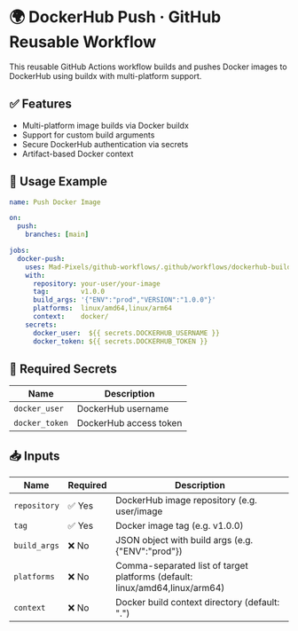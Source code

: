 # 🌍 DockerHub Push · GitHub Reusable Workflow

This reusable GitHub Actions workflow builds and pushes Docker images to DockerHub using buildx with multi-platform support.

## ✅ Features
- Multi-platform image builds via Docker buildx
- Support for custom build arguments
- Secure DockerHub authentication via secrets
- Artifact-based Docker context

## 🔧 Usage Example
```yaml
name: Push Docker Image

on:
  push:
    branches: [main]

jobs:
  docker-push:
    uses: Mad-Pixels/github-workflows/.github/workflows/dockerhub-build-push.yml@main
    with:
      repository: your-user/your-image
      tag:        v1.0.0
      build_args: '{"ENV":"prod","VERSION":"1.0.0"}'
      platforms:  linux/amd64,linux/arm64
      context:    docker/
    secrets:
      docker_user:  ${{ secrets.DOCKERHUB_USERNAME }}
      docker_token: ${{ secrets.DOCKERHUB_TOKEN }}
```

## 🔐 Required Secrets
| **Name**         | **Description**        |
|------------------|------------------------|
| `docker_user`    | DockerHub username     |
| `docker_token`   | DockerHub access token |

## 📥 Inputs
| **Name**     | **Required** | **Description**                                                             |
|--------------|--------------|-----------------------------------------------------------------------------|
| `repository` | ✅ Yes       | DockerHub image repository (e.g. user/image                                 |
| `tag`        | ✅ Yes       | Docker image tag (e.g. v1.0.0)                                              |
| `build_args` | ❌ No        | JSON object with build args (e.g. {"ENV":"prod"})                           |
| `platforms`  | ❌ No        | Comma-separated list of target platforms (default: linux/amd64,linux/arm64) |
| `context`    | ❌ No        | Docker build context directory (default: ".")                               |